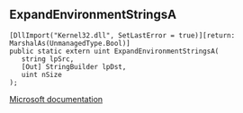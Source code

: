 ## ExpandEnvironmentStringsA

```
[DllImport("Kernel32.dll", SetLastError = true)][return: MarshalAs(UnmanagedType.Bool)]
public static extern uint ExpandEnvironmentStringsA(
   string lpSrc,
   [Out] StringBuilder lpDst,
   uint nSize
);
```

[Microsoft documentation](TODO)
